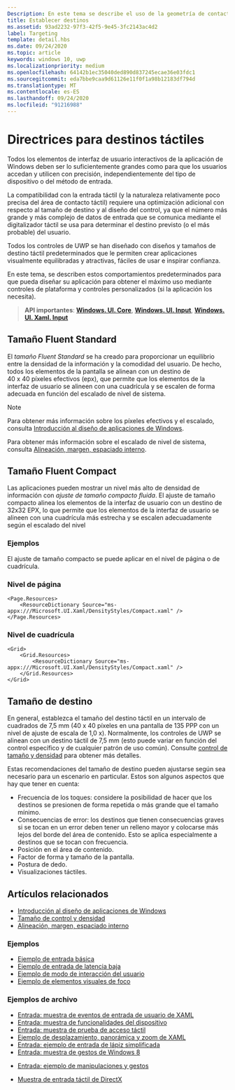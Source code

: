 ```yaml
---
Description: En este tema se describe el uso de la geometría de contacto para la selección táctil del destino y se proporcionan procedimientos recomendados para la selección del destino en aplicaciones de Windows Runtime.
title: Establecer destinos
ms.assetid: 93ad2232-97f3-42f5-9e45-3fc2143ac4d2
label: Targeting
template: detail.hbs
ms.date: 09/24/2020
ms.topic: article
keywords: windows 10, uwp
ms.localizationpriority: medium
ms.openlocfilehash: 64142b1ec35040ded890d837245ecae36e03fdc1
ms.sourcegitcommit: eda7bbe9caa9d61126e11f0f1a98b12183df794d
ms.translationtype: MT
ms.contentlocale: es-ES
ms.lasthandoff: 09/24/2020
ms.locfileid: "91216988"
---
```

# <a name="guidelines-for-touch-targets"></a>Directrices para destinos táctiles

Todos los elementos de interfaz de usuario interactivos de la aplicación de Windows deben ser lo suficientemente grandes como para que los usuarios accedan y utilicen con precisión, independientemente del tipo de dispositivo o del método de entrada.

La compatibilidad con la entrada táctil (y la naturaleza relativamente poco precisa del área de contacto táctil) requiere una optimización adicional con respecto al tamaño de destino y al diseño del control, ya que el número más grande y más complejo de datos de entrada que se comunica mediante el digitalizador táctil se usa para determinar el destino previsto (o el más probable) del usuario.

Todos los controles de UWP se han diseñado con diseños y tamaños de destino táctil predeterminados que le permiten crear aplicaciones visualmente equilibradas y atractivas, fáciles de usar e inspirar confianza.

En este tema, se describen estos comportamientos predeterminados para que pueda diseñar su aplicación para obtener el máximo uso mediante controles de plataforma y controles personalizados (si la aplicación los necesita).

> **API importantes**: [**Windows. UI. Core**](/uwp/api/Windows.UI.Core), [**Windows. UI. Input**](/uwp/api/Windows.UI.Input), [**Windows. UI. Xaml. Input**](/uwp/api/Windows.UI.Xaml.Input)

## <a name="fluent-standard-sizing"></a>Tamaño Fluent Standard

El *tamaño Fluent Standard* se ha creado para proporcionar un equilibrio entre la densidad de la información y la comodidad del usuario. De hecho, todos los elementos de la pantalla se alinean con un destino de 40 x 40 píxeles efectivos (epx), que permite que los elementos de la interfaz de usuario se alineen con una cuadrícula y se escalen de forma adecuada en función del escalado de nivel de sistema.

> [!NOTE]
> Para obtener más información sobre los píxeles efectivos y el escalado, consulta [Introducción al diseño de aplicaciones de Windows](../basics/design-and-ui-intro.md#effective-pixels-and-scaling).
>
> Para obtener más información sobre el escalado de nivel de sistema, consulta [Alineación, margen, espaciado interno](../layout/alignment-margin-padding.md).

## <a name="fluent-compact-sizing"></a>Tamaño Fluent Compact

Las aplicaciones pueden mostrar un nivel más alto de densidad de información con *ajuste de tamaño compacto fluida*. El ajuste de tamaño compacto alinea los elementos de la interfaz de usuario con un destino de 32x32 EPX, lo que permite que los elementos de la interfaz de usuario se alineen con una cuadrícula más estrecha y se escalen adecuadamente según el escalado del nivel

### <a name="examples"></a>Ejemplos

El ajuste de tamaño compacto se puede aplicar en el nivel de página o de cuadrícula.

### <a name="page-level"></a>Nivel de página

```xaml
<Page.Resources>
    <ResourceDictionary Source="ms-appx:///Microsoft.UI.Xaml/DensityStyles/Compact.xaml" />
</Page.Resources>
```

### <a name="grid-level"></a>Nivel de cuadrícula

```xaml
<Grid>
    <Grid.Resources>
        <ResourceDictionary Source="ms-appx:///Microsoft.UI.Xaml/DensityStyles/Compact.xaml" />
    </Grid.Resources>
</Grid>
```

## <a name="target-size"></a>Tamaño de destino

En general, establezca el tamaño del destino táctil en un intervalo de cuadrados de 7,5 mm (40 x 40 píxeles en una pantalla de 135 PPP con un nivel de ajuste de escala de 1,0 x). Normalmente, los controles de UWP se alinean con un destino táctil de 7,5 mm (esto puede variar en función del control específico y de cualquier patrón de uso común). Consulte [control de tamaño y densidad](../style/spacing.md) para obtener más detalles.

Estas recomendaciones del tamaño de destino pueden ajustarse según sea necesario para un escenario en particular. Estos son algunos aspectos que hay que tener en cuenta:

- Frecuencia de los toques: considere la posibilidad de hacer que los destinos se presionen de forma repetida o más grande que el tamaño mínimo.
- Consecuencias de error: los destinos que tienen consecuencias graves si se tocan en un error deben tener un relleno mayor y colocarse más lejos del borde del área de contenido. Esto se aplica especialmente a destinos que se tocan con frecuencia.
- Posición en el área de contenido.
- Factor de forma y tamaño de la pantalla.
- Postura de dedo.
- Visualizaciones táctiles.

## <a name="related-articles"></a>Artículos relacionados

- [Introducción al diseño de aplicaciones de Windows](../basics/design-and-ui-intro.md)
- [Tamaño de control y densidad](../style/spacing.md)
- [Alineación, margen, espaciado interno](../layout/alignment-margin-padding.md)

### <a name="samples"></a>Ejemplos

- [Ejemplo de entrada básica](https://github.com/Microsoft/Windows-universal-samples/tree/master/Samples/BasicInput)
- [Ejemplo de entrada de latencia baja](https://github.com/Microsoft/Windows-universal-samples/tree/master/Samples/LowLatencyInput)
- [Ejemplo de modo de interacción del usuario](https://github.com/Microsoft/Windows-universal-samples/tree/master/Samples/UserInteractionMode)
- [Ejemplo de elementos visuales de foco](https://github.com/Microsoft/Windows-universal-samples/tree/master/Samples/XamlFocusVisuals)

### <a name="archive-samples"></a>Ejemplos de archivo

- [Entrada: muestra de eventos de entrada de usuario de XAML](https://github.com/microsoftarchive/msdn-code-gallery-microsoft/tree/411c271e537727d737a53fa2cbe99eaecac00cc0/Official%20Windows%20Platform%20Sample/Input%20XAML%20user%20input%20events%20sample)
- [Entrada: muestra de funcionalidades del dispositivo](https://github.com/microsoftarchive/msdn-code-gallery-microsoft/tree/411c271e537727d737a53fa2cbe99eaecac00cc0/Official%20Windows%20Platform%20Sample/Windows%208%20app%20samples/%5BC%23%5D-Windows%208%20app%20samples/C%23/Windows%208%20app%20samples/Input%20Device%20capabilities%20sample%20(Windows%208))
- [Entrada: muestra de prueba de acceso táctil](https://github.com/microsoftarchive/msdn-code-gallery-microsoft/tree/411c271e537727d737a53fa2cbe99eaecac00cc0/Official%20Windows%20Platform%20Sample/Windows%208%20desktop%20samples/%5BC%2B%2B%5D-Windows%208%20desktop%20samples/C%2B%2B/Windows%208%20desktop%20samples/Input%20Touch%20hit%20testing%20sample)
- [Ejemplo de desplazamiento, panorámica y zoom de XAML](https://github.com/microsoftarchive/msdn-code-gallery-microsoft/tree/411c271e537727d737a53fa2cbe99eaecac00cc0/Official%20Windows%20Platform%20Sample/Universal%20Windows%20app%20samples/111487-Universal%20Windows%20app%20samples/XAML%20scrolling%2C%20panning%2C%20and%20zooming%20sample)
- [Entrada: ejemplo de entrada de lápiz simplificada](https://github.com/microsoftarchive/msdn-code-gallery-microsoft/tree/411c271e537727d737a53fa2cbe99eaecac00cc0/Official%20Windows%20Platform%20Sample/Input%20Simplified%20ink%20sample)
- [Entrada: muestra de gestos de Windows 8](/samples/browse/?redirectedfrom=MSDN-samples)
* [Entrada: ejemplo de manipulaciones y gestos](https://github.com/microsoftarchive/msdn-code-gallery-microsoft/tree/411c271e537727d737a53fa2cbe99eaecac00cc0/Official%20Windows%20Platform%20Sample/Input%20Gestures%20and%20manipulations%20with%20GestureRecognizer)
- [Muestra de entrada táctil de DirectX](https://github.com/microsoftarchive/msdn-code-gallery-microsoft/tree/411c271e537727d737a53fa2cbe99eaecac00cc0/Official%20Windows%20Platform%20Sample/Windows%208%20app%20samples/%5BC%2B%2B%5D-Windows%208%20app%20samples/C%2B%2B/Windows%208%20app%20samples/DirectX%20touch%20input%20sample%20(Windows%208))
